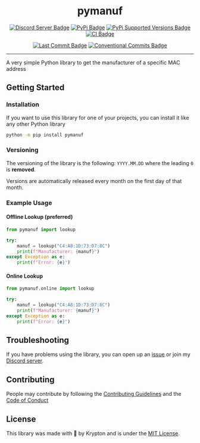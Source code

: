 <div align="center">

# pymanuf

[![Discord Server Badge](https://img.shields.io/discord/1358456011316396295?logo=discord)](https://discord.gg/xj6y5ZaTMr)
[![PyPi Badge](https://img.shields.io/pypi/v/pymanuf.svg)](https://pypi.org/p/pymanuf)
[![PyPi Supported Versions Badge](https://img.shields.io/pypi/pyversions/pymanuf.svg)](https://pypi.org/p/pymanuf)
[![CI Badge](https://github.com/kkrypt0nn/manuf/actions/workflows/ci.yml/badge.svg)](https://github.com/kkrypt0nn/manuf/actions)

[![Last Commit Badge](https://img.shields.io/github/last-commit/kkrypt0nn/manuf)](https://github.com/kkrypt0nn/manuf/commits/main)
[![Conventional Commits Badge](https://img.shields.io/badge/Conventional%20Commits-1.0.0-%23FE5196?logo=conventionalcommits&logoColor=white)](https://conventionalcommits.org/en/v1.0.0/)

</div>

---

A very simple Python library to get the manufacturer of a specific MAC address

## Getting Started

### Installation

If you want to use this library for one of your projects, you can install it like any other Python library

```bash
python -m pip install pymanuf
```

### Versioning

The versioning of the library is the following: `YYYY.MM.DD` where the leading `0` is **removed**.

Versions are automatically released every month on the first day of that month.

### Example Usage

#### Offline Lookup (preferred)

```python
from pymanuf import lookup

try:
    manuf = lookup("C4:A8:1D:73:D7:8C")
    print(f"Manufacturer: {manuf}")
except Exception as e:
    print(f"Error: {e}")
```

#### Online Lookup

```python
from pymanuf.online import lookup

try:
    manuf = lookup("C4:A8:1D:73:D7:8C")
    print(f"Manufacturer: {manuf}")
except Exception as e:
    print(f"Error: {e}")
```

## Troubleshooting

If you have problems using the library, you can open up an [issue](https://github.com/kkrypt0nn/manuf/issues) or join my [Discord server](https://discord.gg/xj6y5ZaTMr).

## Contributing

People may contribute by following the [Contributing Guidelines](https://github.com/kkrypt0nn/manuf/blob/main/CONTRIBUTING.md) and
the [Code of Conduct](https://github.com/kkrypt0nn/manuf/blob/main/CODE_OF_CONDUCT.md)

## License

This library was made with 💜 by Krypton and is under the [MIT License](https://github.com/kkrypt0nn/manuf/blob/main/LICENSE.md).
